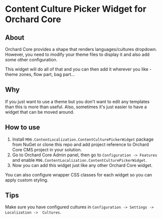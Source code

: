 # Content Culture Picker Widget for Orchard Core

## About
Orchard Core provides a shape that renders languages/cultures dropdown. However, you need
to modify your theme files to display it and also add some other configuration.  

This widget will do all of that and you can then add it wherever you like - theme zones, flow part, bag part... 

## Why
If you just want to use a theme but you don't want to edit any templates than this is more than useful. Also, sometimes it's just easier to have a widget that can be moved around.

## How to use

1. Install `M96.ContentLocalization.ContentCulturePickerWidget` package from NuGet or clone this repo and add project reference to Orchard Core CMS project in your solution.
2. Go to Orchard Core Admin panel, then go to `Configuration -> Features` and enable `M96.ContentLocalization.ContentCulturePickerWidget`.
3. Now you can add this widget just like any other Orchard Core widget.

You can also configure wrapper CSS classes for each widget so you can apply custom styling.

## Tips

Make sure you have configured cultures in `Configuration -> Settings -> Localization ->  Cultures`.
